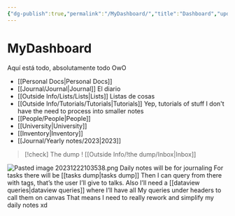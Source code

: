 ```yaml
---
{"dg-publish":true,"permalink":"/MyDashboard/","title":"Dashboard","updated":"2024-01-04T09:01:57.036-05:00"}
---
```



# MyDashboard

Aquí está todo, absolutamente todo OwO

- [[Personal Docs\|Personal Docs]]
- [[Journal/Journal\|Journal]] El diario
- [[Outside Info/Lists/Lists\|Lists]] Listas de cosas
- [[Outside Info/Tutorials/Tutorials\|Tutorials]] Yep, tutorials of stuff I don't have the need to process into smaller notes
- [[People/People\|People]]
- [[University\|University]] 
- [[Inventory\|Inventory]]
- [[Journal/Yearly notes/2023\|2023]]
> [!check] The dump
> !
> [[Outside Info/!the dump/Inbox\|Inbox]]

![Pasted image 20231222103538.png](/img/user/attachments/Pasted%20image%2020231222103538.png)
Daily notes will be for journaling 
For tasks there will be [[tasks dump\|tasks dump]]
Then I can query from there with tags, that’s the user I’ll give to talks.
Also I’ll need a [[dataview queries\|dataview queries]] where I’ll have all My queries under headers to call them on canvas
That means I need to really rework and simplify my daily notes xd
